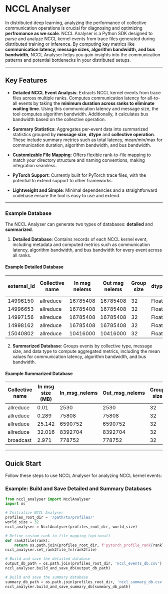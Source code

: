 # NCCL Analyser

In distributed deep learning, analyzing the performance of collective communication operations is crucial for diagnosing and optimizing **perfromance as we scale**. NCCL Analyser is a Python SDK designed to parse and analyze NCCL kernel events from trace files generated during distributed training or inference. By computing key metrics like **communication latency, message sizes, algorithm bandwidth, and bus bandwidth**, NCCL Analyser helps you gain insights into the communication patterns and potential bottlenecks in your distributed setups.

---

## Key Features

- **Detailed NCCL Event Analysis**: Extracts NCCL kernel events from trace files across multiple ranks. Computes communication latency for all-to-all events by taking the **minimum duration across ranks to eliminate waiting time**. Using this communication latency and message size, the tool computes algorithm bandwidth. Additionally, it calculates bus bandwidth based on the collective operation.

- **Summary Statistics**: Aggregates per-event data into summarized statistics grouped by **message size**, **dtype** and **collective operation**. These include summary metrics such as total latency, mean/min/max for communication duration, algorithm bandwidth, and bus bandwidth. 

- **Customizable File Mapping**: Offers flexible rank-to-file mapping to match your directory structure and naming conventions, making integration seamless.

- **PyTorch Support**: Currently built for PyTorch trace files, with the potential to extend support to other frameworks.

- **Lightweight and Simple**: Minimal dependencies and a straightforward codebase ensure the tool is easy to use and extend.

---

### Example Database

The NCCL Analyser can generate two types of databases: **detailed** and **summarized**.

1. **Detailed Database**: Contains records of each NCCL kernel event, including metadata and computed metrics such as communication latency, algorithm bandwidth, and bus bandwidth for every event across all ranks.

#### Example Detailed Database

| external_id | Collective name | In msg nelems | Out msg nelems | Group size | dtype | Process Group Name | comm latency (µs) | In msg size (MB) | algo bw (GB/s) | bus bw (GB/s) |
|-------------|-----------------|---------------|----------------|------------|-------|---------------------|-------------------|------------------|----------------|---------------|
| 14996150    | allreduce       | 16785408      | 16785408       | 32         | Float | default_pg          | 2996.022          | 64.031           | 20.871         | 40.438        |
| 14996653    | allreduce       | 16785408      | 16785408       | 32         | Float | default_pg          | 1425.172          | 64.031           | 43.876         | 85.010        |
| 14997156    | allreduce       | 16785408      | 16785408       | 32         | Float | default_pg          | 1367.510          | 64.031           | 45.726         | 88.594        |
| 14998162    | allreduce       | 16785408      | 16785408       | 32         | Float | default_pg          | 1420.680          | 64.031           | 44.014         | 85.277        |
| 15040802    | allreduce       | 10416000      | 10416000       | 32         | Float | default_pg          | 893.604           | 39.734           | 43.423         | 84.132        |

2. **Summarized Database**: Groups events by collective type, message size, and data type to compute aggregated metrics, including the mean values for communication latency, algorithm bandwidth, and bus bandwidth.

#### Example Summarized Database

| Collective name | In msg size (MB) | In_msg_nelems | Out_msg_nelems | Group size | dtype | count | Total latency (ms) | min_dur_mean | algo_bw_mean | bus_bw_mean |
|-----------------|------------------|---------------|----------------|------------|-------|-------|--------------------|--------------|--------------|-------------|
| allreduce       | 0.01            | 2530          | 2530           | 32         | Int   | 1     | 0.102              | 101.529      | 0.096        | 0.186       |
| allreduce       | 0.289           | 75808         | 75808          | 32         | Float | 1     | 0.210              | 210.321      | 1.342        | 2.600       |
| allreduce       | 25.142          | 6590752       | 6590752        | 32         | Float | 9     | 6.007              | 667.422      | 36.830       | 71.358      |
| allreduce       | 32.016          | 8392704       | 8392704        | 32         | Float | 26    | 26.585             | 1022.505     | 30.765       | 59.607      |
| broadcast       | 2.971           | 778752        | 778752         | 32         | Float | 1     | 0.026              | 25.943       | 111.836      | 111.836     |


--- 

## Quick Start

Follow these steps to use NCCL Analyser for analyzing NCCL kernel events:

### Example: Build and Save Detailed and Summary Databases

```python
from nccl_analyser import NcclAnalyser
import os

# Initialize NCCL Analyser
profiles_root_dir = '/path/to/profiles/'
world_size = 32
nccl_analyser = NcclAnalyser(profiles_root_dir, world_size)

# Define custom rank-to-file mapping (optional)
def rank2file(rank):
    return os.path.join(profiles_root_dir, f'pytorch_profile_rank{rank}_step120.json')
nccl_analyser.set_rank2file_fn(rank2file)

# Build and save the detailed database
output_db_path = os.path.join(profiles_root_dir, 'nccl_events_db.csv')
nccl_analyser.build_and_save_db(output_db_path)

# Build and save the summary database
summary_db_path = os.path.join(profiles_root_dir, 'nccl_summary_db.csv')
nccl_analyser.build_and_save_summary_db(summary_db_path)
```